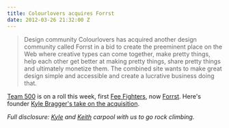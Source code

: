 ```yaml
---
title: Colourlovers acquires Forrst
date: 2012-03-26 21:32:00 Z
---
```


> Design community Colourlovers has acquired another design community called Forrst in a bid to create the preeminent place on the Web where creative types can come together, make pretty things, help each other get better at making pretty things, share pretty things and ultimately monetize them. The combined site wants to make great design simple and accessible and create a lucrative business doing that.

[Team 500](https://500.co) is on a roll this week, first [Fee Fighters](https://techcrunch.com/2012/03/23/groupon-acquires-feefighters-the-billshrink-for-business-services/), now [Forrst](https://pandodaily.com/2012/03/26/colourlovers-buys-forrst-to-build-an-etsy-for-digital-bling/). Here's founder [Kyle Bragger's take on the acquisition](https://blog.forrst.com/post/19956380482/big-news-forrst-has-been-acquired-by-colourlovers).

*Full disclosure: [Kyle](https://twitter.com/kylebragger) and [Keith](https://twitter.com/keithholjencin) carpool with us to go rock climbing.*
